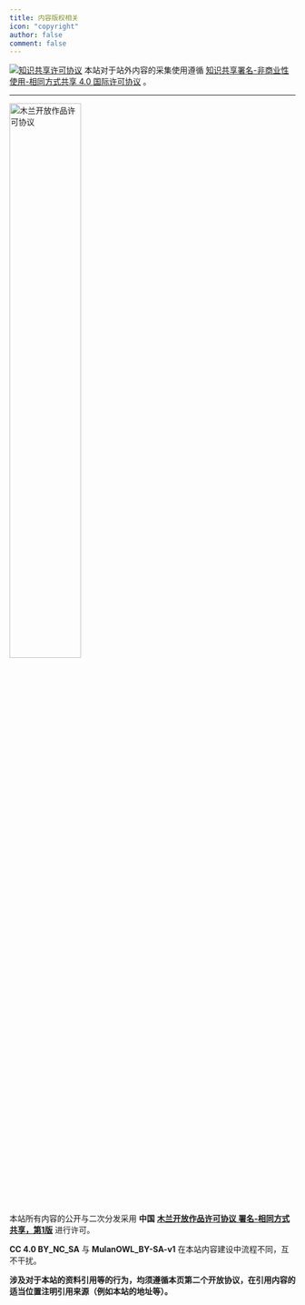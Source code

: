 ```yaml
---
title: 内容版权相关
icon: "copyright"
author: false
comment: false
---
```


<a rel="license" href="http://creativecommons.org/licenses/by-nc-sa/4.0/"><img alt="知识共享许可协议" style="border-width:0" src="https://i.creativecommons.org/l/by-nc-sa/4.0/88x31.png" /></a>
本站对于站外内容的采集使用遵循 <a rel="license" href="http://creativecommons.org/licenses/by-nc-sa/4.0/">知识共享署名-非商业性使用-相同方式共享 4.0 国际许可协议</a> 。 

---

<a rel="license" href="http://openworks.mulanos.cn/#/licenses/MulanOWL_BY-SA-v1"><img alt="木兰开放作品许可协议" style="border-width:0" src="http://file-owl.learnerhub.net/FnZb7jY4Pf3dV2TxXiBBexay2VHY%5Elicense_icon"  width="50%"></a><br />本站所有内容的公开与二次分发采用 **中国** <a rel="license" href="http://openworks.mulanos.cn/#/licenses/MulanOWL_BY-SA-v1">**木兰开放作品许可协议 署名-相同方式共享，第1版**</a> 进行许可。<br/>

**CC 4.0 BY_NC_SA** 与 **MulanOWL_BY-SA-v1** 在本站内容建设中流程不同，互不干扰。

**涉及对于本站的资料引用等的行为，均须遵循本页第二个开放协议，在引用内容的适当位置注明引用来源（例如本站的地址等）。**